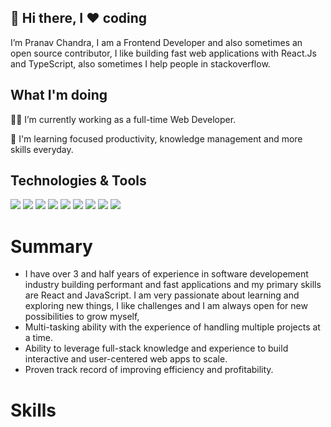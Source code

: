 ## 👋 Hi there, I ❤️ coding

I’m Pranav Chandra, I am a Frontend Developer and also sometimes an open source contributor, I like building fast web applications with React.Js and TypeScript, also sometimes I help people in stackoverflow.

## What I'm doing 

👨‍💻 I’m currently working as a full-time Web Developer.

🚧 I'm learning focused productivity, knowledge management and more skills everyday.

## Technologies & Tools

![](https://img.shields.io/badge/Tool-Git-informational?style=flat&logo=Git&logoColor=#F7DF1E&color=2bbc8a)
![](https://img.shields.io/badge/Code-JavaScript-informational?style=flat&logo=JavaScript&logoColor=#F7DF1E&color=2bbc8a)
![](https://img.shields.io/badge/Code-TypeScript-informational?style=flat&logo=TypeScript&logoColor=#3178C6&color=2bbc8a)
![](https://img.shields.io/badge/Tool-React-informational?style=flat&logo=React&logoColor=#61DAFB&color=2bbc8a)
![](https://img.shields.io/badge/Tool-MUI-informational?style=flat&logo=MUI&logoColor=#007FFF&color=2bbc8a)
![](https://img.shields.io/badge/Tool-Vue-informational?style=flat&logo=Vue.js&logoColor=#4FC08D&color=2bbc8a)
![](https://img.shields.io/badge/Code-Python-informational?style=flat&logo=Python&logoColor=#3776AB&color=2bbc8a)
![](https://img.shields.io/badge/Tool-Bitbucket-informational?style=flat&logo=Bitbucket&logoColor=#0052CC&color=2bbc8a)
![](https://img.shields.io/badge/Tool-Jira-informational?style=flat&logo=Jira&logoColor=#0052CC&color=2bbc8a)


# Summary #
- I have over 3 and half years of experience in software developement industry building performant and fast
applications and my primary skills are React and JavaScript.
I am very passionate about learning and exploring new things, I like challenges and I am always open for new
possibilities to grow myself,
- Multi-tasking ability with the experience of handling multiple projects at a time.
- Ability to leverage full-stack knowledge and experience to build interactive and user-centered web apps to scale.
- Proven track record of improving efficiency and profitability.

# Skills 



<!---
pranavchandra27/pranavchandra27 is a ✨ special ✨ repository because its `README.md` (this file) appears on your GitHub profile.
You can click the Preview link to take a look at your changes.
--->
